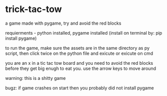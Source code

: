 # trick-tac-tow
a game made with pygame, try and avoid the red blocks

requierments - 
python installed,
pygame installed
(install on terminal by: pip install pygame)

to run the game, make sure the assets are in the same directory as py script,
then click twice on the python file and exicute or exicute on cmd


you are an x in a tic tac tow board and you need to avoid the red blocks before they get big enugh to eat you. 
use the arrow keys to move around

warning:
this is a shitty game



bugz:
if game crashes on start then you probably did not install pygame
